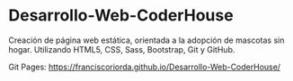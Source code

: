 # Desarrollo-Web-CoderHouse

Creación de página web estática, orientada a la adopción de mascotas sin hogar. Utilizando HTML5, CSS, Sass, Bootstrap, Git y GitHub.

Git Pages: https://franciscoriorda.github.io/Desarrollo-Web-CoderHouse/
